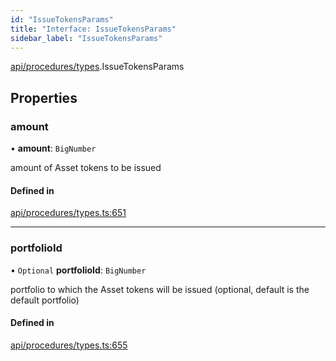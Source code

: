 ```yaml
---
id: "IssueTokensParams"
title: "Interface: IssueTokensParams"
sidebar_label: "IssueTokensParams"
---
```


[api/procedures/types](../../../../../modules/API/Procedures/Types/Types.md).IssueTokensParams

## Properties

### amount

• **amount**: `BigNumber`

amount of Asset tokens to be issued

#### Defined in

[api/procedures/types.ts:651](https://github.com/PolymeshAssociation/polymesh-sdk/blob/fe2e6dd1d/src/api/procedures/types.ts#L651)

___

### portfolioId

• `Optional` **portfolioId**: `BigNumber`

portfolio to which the Asset tokens will be issued (optional, default is the default portfolio)

#### Defined in

[api/procedures/types.ts:655](https://github.com/PolymeshAssociation/polymesh-sdk/blob/fe2e6dd1d/src/api/procedures/types.ts#L655)
